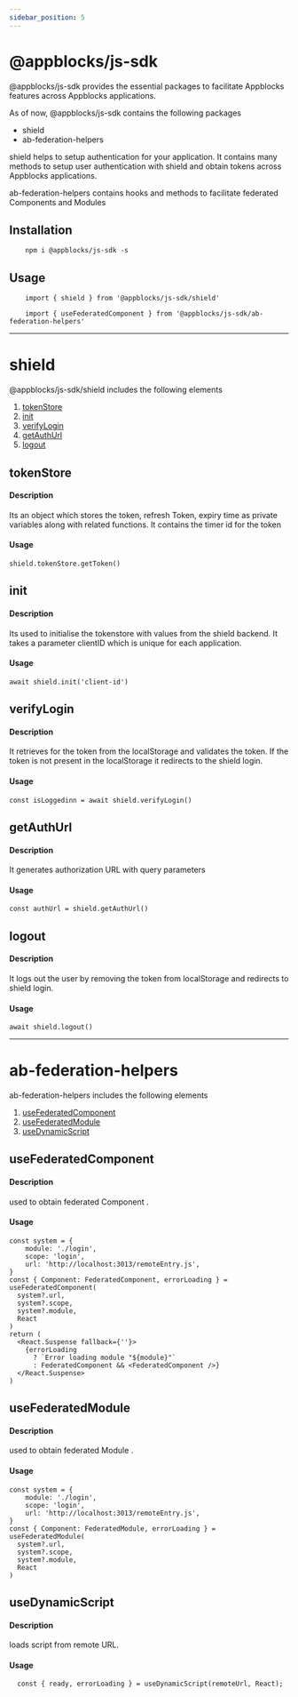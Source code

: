 ```yaml
---
sidebar_position: 5
---
```


# @appblocks/js-sdk

@appblocks/js-sdk provides the essential packages to facilitate Appblocks features across Appblocks applications.

As of now, @appblocks/js-sdk contains the following packages

- shield
- ab-federation-helpers

shield helps to setup authentication for your application. It contains many methods to setup user authentication with shield and obtain tokens across Appblocks applications.

ab-federation-helpers contains hooks and methods to facilitate federated Components and Modules

## Installation

        npm i @appblocks/js-sdk -s

## Usage

        import { shield } from '@appblocks/js-sdk/shield'

        import { useFederatedComponent } from '@appblocks/js-sdk/ab-federation-helpers'

---

# shield

@appblocks/js-sdk/shield includes the following elements

1. [tokenStore](#tokenStore)
2. [init](#init)
3. [verifyLogin](#verifyLogin)
4. [getAuthUrl](#getAuthUrl)
5. [logout](#logout)


## tokenStore

#### Description

Its an object which stores the token, refresh Token, expiry time as private variables along with related functions. It contains the timer id for the token

#### Usage

    shield.tokenStore.getToken()

## init

#### Description

Its used to initialise the tokenstore with values from the shield backend. It takes a parameter clientID which is unique for each application.

#### Usage

    await shield.init('client-id')

## verifyLogin

#### Description

It retrieves for the token from the localStorage and validates the token. If the token is not present in the localStorage it redirects to the shield login.

#### Usage

    const isLoggedinn = await shield.verifyLogin()

## getAuthUrl

#### Description

It generates authorization URL with query parameters

#### Usage

    const authUrl = shield.getAuthUrl()

## logout

#### Description

It logs out the user by removing the token from localStorage and redirects to shield login.

#### Usage

    await shield.logout()

---

# ab-federation-helpers

ab-federation-helpers includes the following elements

1. [useFederatedComponent](#useFederatedComponent)
2. [useFederatedModule](#useFederatedModule)
3. [useDynamicScript](#useDynamicScript)

## useFederatedComponent

#### Description

used to obtain federated Component .

#### Usage

    const system = {
        module: './login',
        scope: 'login',
        url: 'http://localhost:3013/remoteEntry.js',
    }
    const { Component: FederatedComponent, errorLoading } = useFederatedComponent(
      system?.url,
      system?.scope,
      system?.module,
      React
    )
    return (
      <React.Suspense fallback={''}>
        {errorLoading
          ? `Error loading module "${module}"`
          : FederatedComponent && <FederatedComponent />}
      </React.Suspense>
    )

## useFederatedModule

#### Description

used to obtain federated Module .

#### Usage

    const system = {
        module: './login',
        scope: 'login',
        url: 'http://localhost:3013/remoteEntry.js',
    }
    const { Component: FederatedModule, errorLoading } = useFederatedModule(
      system?.url,
      system?.scope,
      system?.module,
      React
    )

## useDynamicScript

#### Description

loads script from remote URL.

#### Usage

      const { ready, errorLoading } = useDynamicScript(remoteUrl, React);

```

```

```

```

```

```
